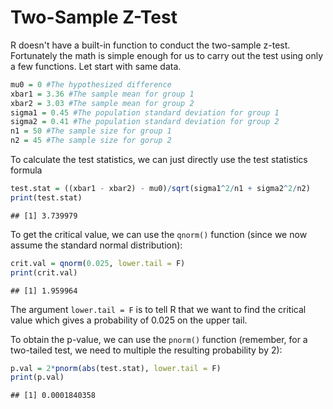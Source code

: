 Two-Sample Z-Test
================

R doesn't have a built-in function to conduct the two-sample z-test. Fortunately the math is simple enough for us to carry out the test using only a few functions. Let start with same data.

``` r
mu0 = 0 #The hypothesized difference
xbar1 = 3.36 #The sample mean for group 1
xbar2 = 3.03 #The sample mean for group 2
sigma1 = 0.45 #The population standard deviation for group 1
sigma2 = 0.41 #The population standard deviation for group 2
n1 = 50 #The sample size for group 1
n2 = 45 #The sample size for gorup 2
```

To calculate the test statistics, we can just directly use the test statistics formula

``` r
test.stat = ((xbar1 - xbar2) - mu0)/sqrt(sigma1^2/n1 + sigma2^2/n2)
print(test.stat)
```

    ## [1] 3.739979

To get the critical value, we can use the `qnorm()` function (since we now assume the standard normal distribution):

``` r
crit.val = qnorm(0.025, lower.tail = F)
print(crit.val)
```

    ## [1] 1.959964

The argument `lower.tail = F` is to tell R that we want to find the critical value which gives a probability of 0.025 on the upper tail.

To obtain the p-value, we can use the `pnorm()` function (remember, for a two-tailed test, we need to multiple the resulting probability by 2):

``` r
p.val = 2*pnorm(abs(test.stat), lower.tail = F)
print(p.val)
```

    ## [1] 0.0001840358

